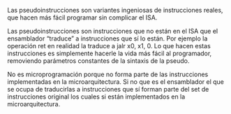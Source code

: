Las pseudoinstrucciones son variantes ingeniosas de instrucciones reales, que hacen más fácil programar sin complicar el ISA.

Las pseudoinstrucciones son instrucciones que no están en el ISA que el ensamblador “traduce” a instrucciones que sí lo están. Por ejemplo la operación ret en realidad la traduce a jalr x0, x1, 0. Lo que hacen estas instrucciones es simplemente hacerle la vida más fácil al programador, removiendo parámetros constantes de la sintaxis de la pseudo. 

No es microprogramación porque no forma parte de las instrucciones implementadas en la microarquitectura. Si no que es el ensamblador el que se ocupa de traducirlas a instrucciones que sí forman parte del set de instrucciones original los cuales si están implementados en la microarquitectura.
